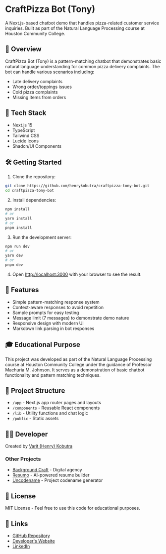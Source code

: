 # CraftPizza Bot (Tony)

A Next.js-based chatbot demo that handles pizza-related customer service inquiries. Built as part of the Natural Language Processing course at Houston Community College.

## 🍕 Overview

CraftPizza Bot (Tony) is a pattern-matching chatbot that demonstrates basic natural language understanding for common pizza delivery complaints. The bot can handle various scenarios including:

- Late delivery complaints
- Wrong order/toppings issues
- Cold pizza complaints
- Missing items from orders

## 🚀 Tech Stack

- Next.js 15
- TypeScript
- Tailwind CSS
- Lucide Icons
- Shadcn/UI Components

## 🛠️ Getting Started

1. Clone the repository:

```bash
git clone https://github.com/henrykobutra/craftpizza-tony-bot.git
cd craftpizza-tony-bot
```

2. Install dependencies:

```bash
npm install
# or
yarn install
# or
pnpm install
```

3. Run the development server:

```bash
npm run dev
# or
yarn dev
# or
pnpm dev
```

4. Open [http://localhost:3000](http://localhost:3000) with your browser to see the result.

## 🤖 Features

- Simple pattern-matching response system
- Context-aware responses to avoid repetition
- Sample prompts for easy testing
- Message limit (7 messages) to demonstrate demo nature
- Responsive design with modern UI
- Markdown link parsing in bot responses

## 🎓 Educational Purpose

This project was developed as part of the Natural Language Processing course at Houston Community College under the guidance of Professor Machuria M. Johnson. It serves as a demonstration of basic chatbot functionality and pattern matching techniques.

## 🔧 Project Structure

- `/app` - Next.js app router pages and layouts
- `/components` - Reusable React components
- `/lib` - Utility functions and chat logic
- `/public` - Static assets

## 👨‍💻 Developer

Created by [Varit (Henry) Kobutra](https://kobutra.com)

### Other Projects

- [Background Craft](https://backgroundcraft.com) - Digital agency
- [Resumo](https://resumo.cc) - AI-powered resume builder
- [Uncodename](https://uncodename.com) - Project codename generator

## 📄 License

MIT License - Feel free to use this code for educational purposes.

## 🔗 Links

- [GitHub Repository](https://github.com/henrykobutra/craftpizza-tony-bot)
- [Developer's Website](https://kobutra.com)
- [LinkedIn](https://linkedin.com/in/henrykobutra)

